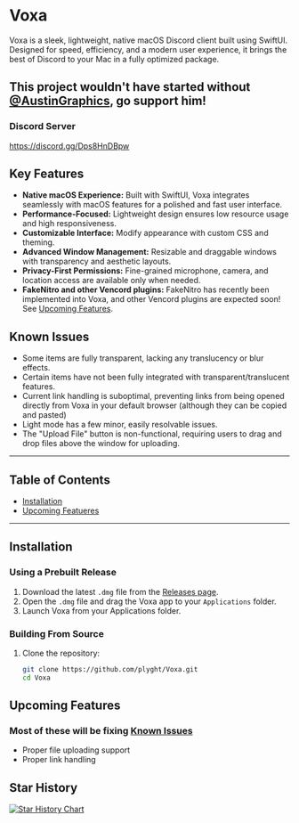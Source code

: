 # Voxa

Voxa is a sleek, lightweight, native macOS Discord client built using SwiftUI. Designed for speed, efficiency, and a modern user experience, it brings the best of Discord to your Mac in a fully optimized package.

## This project wouldn't have started without [@AustinGraphics](https://github.com/AustinGraphics), go support him!

### Discord Server
https://discord.gg/Dps8HnDBpw

## Key Features

- **Native macOS Experience:** Built with SwiftUI, Voxa integrates seamlessly with macOS features for a polished and fast user interface.
- **Performance-Focused:** Lightweight design ensures low resource usage and high responsiveness.
- **Customizable Interface:** Modify appearance with custom CSS and theming.
- **Advanced Window Management:** Resizable and draggable windows with transparency and aesthetic layouts.
- **Privacy-First Permissions:** Fine-grained microphone, camera, and location access are available only when needed.
- **FakeNitro and other Vencord plugins:** FakeNitro has recently been implemented into Voxa, and other Vencord plugins are expected soon! See [Upcoming Features](#upcoming-features).

## Known Issues
- Some items are fully transparent, lacking any translucency or blur effects.
- Certain items have not been fully integrated with transparent/translucent features.
- Current link handling is suboptimal, preventing links from being opened directly from Voxa in your default browser (although they can be copied and pasted)
- Light mode has a few minor, easily resolvable issues.
- The "Upload File" button is non-functional, requiring users to drag and drop files above the window for uploading.

---

## Table of Contents

- [Installation](#installation)
- [Upcoming Featueres](#upcoming-features)

---

## Installation

### Using a Prebuilt Release
1. Download the latest `.dmg` file from the [Releases page](https://github.com/plyght/voxa/releases).
2. Open the `.dmg` file and drag the Voxa app to your `Applications` folder.
3. Launch Voxa from your Applications folder.

### Building From Source
1. Clone the repository:
   ```bash
   git clone https://github.com/plyght/Voxa.git
   cd Voxa

## Upcoming Features
### Most of these will be fixing [Known Issues](#Known-Issues)

- Proper file uploading support
- Proper link handling 


 ## Star History

<a href="https://star-history.com/#plyght/voxa&Date">
 <picture>
   <source media="(prefers-color-scheme: dark)" srcset="https://api.star-history.com/svg?repos=plyght/voxa&type=Date&theme=dark" />
   <source media="(prefers-color-scheme: light)" srcset="https://api.star-history.com/svg?repos=plyght/voxa&type=Date" />
   <img alt="Star History Chart" src="https://api.star-history.com/svg?repos=plyght/voxa&type=Date" />
 </picture>
</a>
